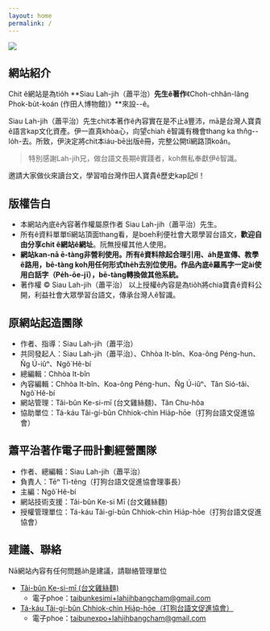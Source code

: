 ```yaml
---
layout: home
permalink: /
---
```


![](.//too5/thauiah.jpg)

## 網站紹介
Chit ê網站是為tio̍h **Siau Lah-jih（蕭平治）**先生ê著作**《Choh-chhân-lâng Phok-bu̍t-koán (作田人博物館)》**來設--ê。

Siau Lah-jih（蕭平治）先生chit本著作ê內容實在是不止á豐沛，mā是台灣人寶貴ê語言kap文化資產。伊一直真khòa心，向望chiah ê智識有機會thang ka thn̂g--lo̍h-去。所致，伊決定將chit本iáu-bē出版ê冊，完整公開tī網路頂koân。

> 特別感謝Lah-jih兄，做台語文長期ê實踐者，koh無私奉獻伊ê智識。

邀請大家做伙來讀台文，學習咱台灣作田人寶貴ê歷史kap記tî！

## 版權告白
* 本網站內底ê內容著作權屬原作者 Siau Lah-jih（蕭平治）先生。
* 所有ê資料單單tī網站頂面thang看，是boeh利便社會大眾學習台語文，**歡迎自由分享chit ê網站ê網址**。阮無授權其他人使用。
* **網站kan-nā ē-tàng非營利使用。所有ê資料除起合理引用、a̍h是宣傳、教學ê路用，bē-tàng koh用任何形式the̍h去別位使用。作品內底ê羅馬字一定ài使用白話字（Pe̍h-ōe-jī），bē-tàng轉換做其他系統。**
* 著作權 © Siau Lah-jih（蕭平治）
以上授權ê內容是為tio̍h將chia寶貴ê資料公開，利益社會大眾學習台語文，傳承台灣人ê智識。

## 原網站起造團隊
* 作者、指導：Siau Lah-jih（蕭平治）
* 共同發起人：Siau Lah-jih（蕭平治）、Chhòa It-bîn、Koa-ông Péng-hun、N̂g Ú-iûⁿ、Ngô͘ Hê-bí
* 總編輯：Chhòa It-bîn
* 內容編輯：Chhòa It-bîn、Koa-ông Péng-hun、N̂g Ú-iûⁿ、Tân Sió-tâi、Ngô͘ Hê-bí
* 網站管理：Tâi-bûn Ke-si-mī (台文雞絲麵)、Tân Chu-hôa
* 協助單位：Tá-káu Tâi-gí-bûn Chhiok-chìn Hia̍p-hōe（打狗台語文促進協會）

## 蕭平治著作電子冊計劃經營團隊
* 作者、總編輯：Siau Lah-jih（蕭平治）
* 負責人：Tēⁿ Tì-têng（打狗台語文促進協會理事長）
* 主編：Ngô͘ Hê-bí
* 網站技術支援：Tâi-bûn Ke-si Mī (台文雞絲麵)
* 授權管理單位：Tá-káu Tâi-gí-bûn Chhiok-chìn Hia̍p-hōe（打狗台語文促進協會）

## 建議、聯絡
Nā網站內容有任何問題a̍h是建議，請聯絡管理單位
* [Tâi-bûn Ke-si-mī (台文雞絲麵)](https://linktr.ee/taibunkesimi)
  * 電子phoe：taibunkesimi+lahjihbangcham@gmail.com
* [Tá-káu Tâi-gí-bûn Chhiok-chìn Hia̍p-hōe（打狗台語文促進協會）](https://linktr.ee/taibunexpo)
  * 電子phoe：taibunexpo+lahjihbangcham@gmail.com
